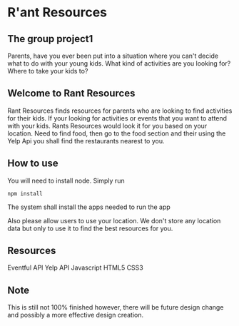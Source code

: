 # R'ant Resources
## The group project1

Parents, have you ever been put into a situation where you can't decide what to do with your young kids. What kind of activities are you looking for? Where to take your kids to?

## Welcome to Rant Resources

Rant Resources finds resources for parents who are looking to find activities for their kids. If your looking for activities or events that you want to attend with your kids. Rants Resources would look it for you based on your location. Need to find food, then go to the food section and their using the Yelp Api you shall find the restaurants nearest to you.

## How to use

You will need to install node. Simply run
```
npm install
```

The system shall install the apps needed to run the app

Also please allow users to use your location. We don't store any location data but only to use it to find the best resources for you.

## Resources

Eventful API Yelp API Javascript HTML5 CSS3

## Note

This is still not 100% finished however, there will be future design change and possibly a more effective design creation.
